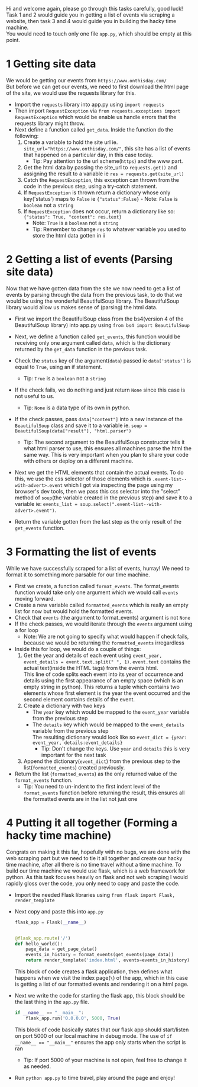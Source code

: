 Hi and welcome again, please go through this tasks carefully, good luck!\
Task 1 and 2 would guide you in getting a list of events via scraping a website, then task 3 and 4 would guide you in building the hacky time machine.\
You would need to touch only one file `app.py`, which should be empty at this point.

# 1 Getting site data
We would be getting our events from `https://www.onthisday.com/`   
But before we can get our events, we need to first download the html page of the site, we would use the requests library for this.
- Import the `requests` library into app.py using `import requests`
- Then import `RequestException` via `from requests.exceptions import RequestException` which would be enable us handle errors that the requests library might throw.
- Next define a function called `get_data`. Inside the function do the following:
    1. Create a variable to hold the site url ie. `site_url="https://www.onthisday.com/"`, this site has a list of events that happened on a particular day, in this case today.
       - Tip: Pay attention to the url scheme(`https`) and the www part.
    2. Get the html data by passing the site_url to `requests.get()` and assigning the result to a variable ie `res = requests.get(site_url)`
    3. Catch the `RequestException`, this exception can thrown from the code in the previous step, using a try-catch statement.
    4.  If `RequestException` is thrown return a dictionary whose only key('status') maps to `False` ie `{"status":False}`
            - Note: `False` is `boolean` not a `string`
    5.   If `RequestException` does not occur, return a dictionary like so: `{"status": True, "content": res.text}`
            - Note: `True` is a `boolean` not a `string`
            - Tip: Remember to change `res` to whatever variable you used to store the html data gotten in ii

# 2 Getting a list of events (Parsing site data)
  Now that we have gotten data from the site we now need to get a list of events by parsing through the data from the previous task, to do that we would be using the wonderful BeautifulSoup library.
  The BeautifulSoup library would allow us makes sense of  (parsing) the html data.
- First we import the BeautifulSoup class from the bs4(version 4 of the BeautifulSoup library) into app.py using `from bs4 import BeautifulSoup`
- Next, we define a function called `get_events`, this function would be receiving only one argument called `data`, which is the dictionary returned by the `get_data` function in the previous task.
- Check the `status` key of the argument(`data`) passed  ie `data['status']` is equal to `True`, using an if statement.
  - Tip: `True` is a `boolean` not a  `string`
- If the check fails, we do nothing and just return `None` since this case is not useful to us.
    - Tip: `None` is a  data type of its own in python.
- If the check passes, pass `data["content"]` into a new instance  of the `BeautifulSoup` class and save it to a variable ie. `soup = BeautifulSoup(data["result"], "html.parser")`
    - Tip: The second argument to the BeautifulSoup constructor tells it what html parser to use, this ensures all machines parse the html the same way. This is very important when you plan to share your code with others or deploy on a different machine.
- Next we get the HTML elements that contain the actual events. To do this, we use the css selector of those elements which is `.event-list--with-advert>.event` which I got via inspecting the page using my browser's dev tools, then we pass this
css selector into the "select" method  of `soup`(the variable created in the previous step) and save it to a variable ie: `events_list = soup.select(".event-list--with-advert>.event")`.

- Return the variable  gotten from the last step as the only result of the `get_events` function.

# 3 Formatting the list of events
While we have successfully scraped for a list of  events, hurray! We need to format it to something more parsable for our time machine.
- First we create, a function called `format_events`. The format_events function would take only one argument which we would call `events` moving forward.
- Create a new variable called `formatted_events` which is really an empty list for now but would hold the formatted events.
- Check that `events` (the argument to format_events) argument is not `None`
- If the check passes, we would iterate through the `events` argument using a for loop 
    - Note: We are not going to specify what would happen if check fails, because we would be returning the `formatted_events` irregardless
- Inside this for loop, we would do a couple of things:
    1. Get the year and details of each event using `event_year, event_details = event.text.split(" ", 1)`. `event.text` contains the actual text(inside the HTML tags) from the events html.\
       This line of code splits each event into its year of occurrence and details using  the first appearance of an empty space (which is an empty string in python).
       This returns a tuple which contains two elements whose first  element is the year the event occurred and the second
       element contains details of the event.
    2. Create a dictionary with two keys
        - The `year` key which would be  mapped to the `event_year` variable from the previous step
        - The `details` key which would be mapped to  the `event_details` variable from the previous step    
        The resulting dictionary would look like so `event_dict = {year: event_year, details:event_details}`
            - Tip: Don't change the keys. Use `year` and `details` this is very important for the next task 
    3. Append the dictionary(`event_dict`) from the previous step to the list(`formatted_events`) created previously.
- Return the list (`formatted_events`) as the only returned value of the `format_events` function.
    - Tip: You need to un-indent to the first indent level of the `format_events` function
    before returning the result, this ensures all the formatted events are in the list not just one

# 4 Putting it all together (Forming a hacky time machine)
Congrats on making it this far, hopefully with no bugs, we are done with the web scraping part
but we need to tie it all together and create our hacky time machine, after all there is no time travel
without a time machine. To build our time machine we would use flask, which is a web framework for python.
As this task focuses heavily on flask and not web scraping I would rapidly gloss over the code, you only need to copy and paste  the code.

- Import the needed Flask libraries using `from flask import Flask, render_template`

-   Next copy and paste this into `app.py`
    `````python
    flask_app = Flask(__name__)
    
    
    @flask_app.route('/')
    def hello_world():
        page_data = get_page_data()
        events_in_history = format_events(get_events(page_data))
        return render_template('index.html', events=events_in_history)
    
    ````` 
    This block of code creates a flask application, then defines what happens when we visit
    the index page(`\`) of the app, which in this case is getting a list of our formatted events
    and rendering it on a html page.

-   Next we write the code for starting the flask app, this block should be the last thing in the `app.py` file.
    ```python
    if __name__ == "__main__":
        flask_app.run('0.0.0.0', 5000, True)
    
    ```
    This block of code basically states that our flask app should start/listen on port 5000 of our local machine in debug mode.
    The use of `if __name__ == "__main__"` ensures the app only starts when the script is ran
    - Tip: If port 5000 of your machine is not open, feel free to change it as needed.

-   Run `python app.py` to time travel, play around the page and enjoy!
